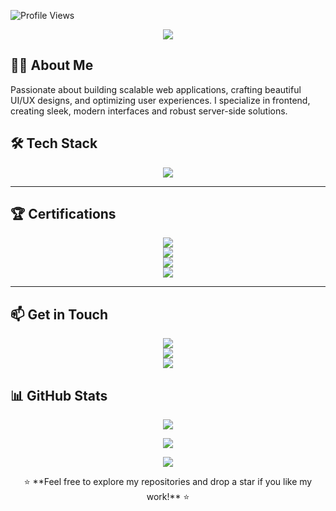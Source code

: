 ![Profile Views](https://komarev.com/ghpvc/?username=lyndoncatan&label=Profile%20Views&color=blue&style=flat-square)

<p align="center">
  <img src="https://readme-typing-svg.herokuapp.com?color=%2336BCF7&size=30&center=true&vCenter=true&width=600&lines=Hi+I'm+Lyndon+Domini+Catan!;Welcome+to+my+GitHub+Profile!" />
</p>


## 👨‍💻 About Me
Passionate about building scalable web applications, crafting beautiful UI/UX designs, and optimizing user experiences. I specialize in frontend, creating sleek, modern interfaces and robust server-side solutions.



## 🛠 Tech Stack
<p align="center">
  <img src="https://skillicons.dev/icons?i=html,css,js,react,tailwind,supabase,sql,git,github,figma,vscode,eclipse" />
</p>

---

## 🏆 Certifications
<p align="center">
  <a href="https://courses.cognitiveclass.ai/certificates/22721d0de4754dc5886de40f4bb5f99f" target="_blank">
    <img src="https://img.shields.io/badge/SQL%20and%20Relational%20Databases%20101-Click%20to%20View-blue?style=for-the-badge&logo=oracle"/>
  </a>
  <br>
  <a href="https://catalog-education.oracle.com/ords/certview/sharebadge?id=EBD6649F5E8A7E6551637DB112D71CCA118CBB4B7171B05EDC3CDC78C3F65574" target="_blank">
    <img src="https://img.shields.io/badge/Oracle%20Cloud%20Infrastructure%202024%20Certified%20Foundations%20Associate-Click%20to%20View-orange?style=for-the-badge&logo=oracle"/>
  </a>
  <br>
  <a href="https://catalog-education.oracle.com/ords/certview/sharebadge?id=EBD6649F5E8A7E6551637DB112D71CCAD1DC41B1394EC614343A0F81173C4223" target="_blank">
    <img src="https://img.shields.io/badge/Oracle%20Cloud%20Infrastructure%202024%20Data%20Certified%20Foundations%20Associate-Click%20to%20View-red?style=for-the-badge&logo=oracle"/>
  </a>
  <br>
  <a href="https://catalog-education.oracle.com/ords/certview/sharebadge?id=EBD6649F5E8A7E6551637DB112D71CCAD1DC41B1394EC614343A0F81173C4223" target="_blank">
    <img src="https://img.shields.io/badge/Oracle%20Cloud%20Infrastructure%202024%20Certified%20AI%20Foundations%20Associate-Click%20to%20View-purple?style=for-the-badge&logo=oracle"/>
  </a>
</p>

---


## 📫 Get in Touch
<p align="center">
  <a href="mailto:Lyndoncatan75@gmail.com" target="_blank">
    <img src="https://img.shields.io/badge/Email-Lyndoncatan75@gmail.com-blue?style=for-the-badge&logo=gmail"/>
  </a>
  <br>
  <a href="https://www.linkedin.com/in/lyndon-domini-m-catan/" target="_blank">
    <img src="https://img.shields.io/badge/LinkedIn-Lyndon%20Domini%20M.%20Catan-blue?style=for-the-badge&logo=linkedin"/>
  </a>
  <br>
  <a href="https://catanlyndonportfolio.vercel.app/" target="_blank">
    <img src="https://img.shields.io/badge/Portfolio-Visit%20My%20Portfolio-green?style=for-the-badge&logo=vercel"/>
  </a>
</p>


## 📊 GitHub Stats
<p align="center">
  <img src="https://github-readme-streak-stats.herokuapp.com/?user=lyndoncatan&theme=radical&hide_border=true" />
</p>

<p align="center">
  <img src="https://github-readme-stats.vercel.app/api?username=lyndoncatan&show_icons=true&theme=radical" />
</p>

<p align="center">
  <img src="https://github-readme-stats.vercel.app/api/top-langs/?username=lyndoncatan&layout=compact&theme=radical" />
</p>




<p align="center">⭐ **Feel free to explore my repositories and drop a star if you like my work!** ⭐
 </p>


